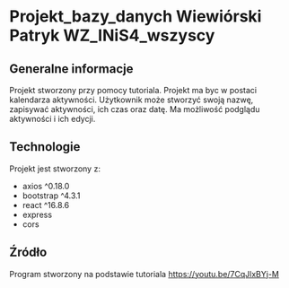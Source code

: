 # Projekt_bazy_danych Wiewiórski Patryk WZ_INiS4_wszyscy

## Generalne informacje
Projekt stworzony przy pomocy tutoriala. Projekt ma byc w postaci kalendarza aktywności. Użytkownik może stworzyć swoją nazwę,
zapisywać aktywności, ich czas oraz datę. Ma możliwość podglądu aktywności i ich edycji.

## Technologie
Projekt jest stworzony z:
* axios ^0.18.0
* bootstrap ^4.3.1
* react ^16.8.6
* express
* cors

## Źródło
Program stworzony na podstawie tutoriala
https://youtu.be/7CqJlxBYj-M

